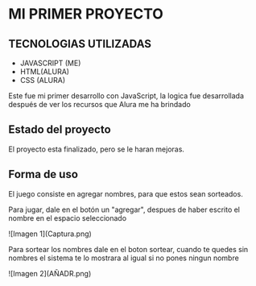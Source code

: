  <h1>MI PRIMER PROYECTO</h1>
 <h2>TECNOLOGIAS UTILIZADAS</h2>
 <ul>
   <li> JAVASCRIPT (ME)</li>
   <li> HTML(ALURA) </li>
   <li> CSS (ALURA)</li>
   
 </ul>
 <P>Este fue mi primer desarrollo con JavaScript, la logica fue desarrollada después de ver los recursos que Alura me ha brindado </P>
 <h2>Estado del proyecto</h2>
 <p>El proyecto esta finalizado, pero se le haran mejoras.</p>
 <h2>Forma de uso</h2>
 <p>El juego consiste en agregar nombres, para que estos sean sorteados.</p>
 <p>Para jugar, dale en el botón un "agregar", despues de haber escrito el nombre en el espacio seleccionado</p>
![Imagen 1](Captura.png)
 <p>Para sortear los nombres dale en el boton sortear, cuando te quedes sin nombres el sistema te lo mostrara al igual si no pones ningun nombre</p>
 ![Imagen 2](AÑADR.png)


